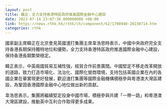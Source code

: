 ```yaml
---
layout: post
title: 韓正：全力支持香港特區政府推進國際金融中心建設
date: 2023-07-14 23:07:38.000000000 +08:00
link: https://news.rthk.hk/rthk/ch/component/k2/1708940-20230714.htm
categories: rthk
---
```


國家副主席韓正在北京會見英國渣打集團主席韋浩思時表示，中國中央政府完全支持香港長期保持獨特地位和優勢，全力支持香港特區政府推進國際金融中心建設，保持香港長期繁榮穩定。

韓正表示，中英兩國貿易互補性強，經貿合作前景廣闊。中國堅定不移走改革開放的道路，致力打造市場化、法治化、國際化營商環境，支持包括英國企業在內的各國企業在華實現更好發展，歡迎渣打集團等國際金融機構積極參與粵港澳大灣區建設，為鞏固香港國際金融中心地位做出新的貢獻。

韋浩思表示，集團將繼續堅定投身中國市場，積極參與共建「一帶一路」和粵港澳大灣區建設，推動英中互利合作取得更多成果。
